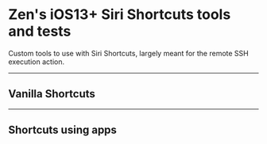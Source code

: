 # Zen's iOS13+ Siri Shortcuts tools and tests
Custom tools to use with Siri Shortcuts, largely meant for the remote SSH execution action.

---
## Vanilla Shortcuts


---
## Shortcuts using apps